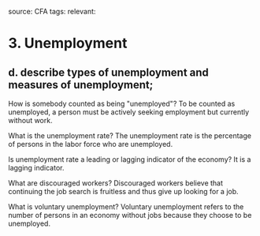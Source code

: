 source: CFA
tags: 
relevant: 

# 3. Unemployment

## d. describe types of unemployment and measures of unemployment;

How is somebody counted as being "unemployed"?
To be counted as unemployed, a person must be actively seeking employment but currently without work.

What is the unemployment rate?
The unemployment rate is the percentage of persons in the labor force who are unemployed.

Is unemployment rate a leading or lagging indicator of the economy?
It is a lagging indicator.

What are discouraged workers?
Discouraged workers believe that continuing the job search is fruitless and thus give up looking for a job.

What is voluntary unemployment?
Voluntary unemployment refers to the number of persons in an economy without jobs because they choose to be unemployed.

